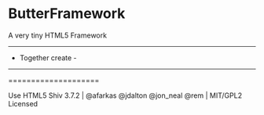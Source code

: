 ButterFramework
===============

A very tiny HTML5 Framework

-------------------
- Together create -
-------------------

====================

Use HTML5 Shiv 3.7.2 | @afarkas @jdalton @jon_neal @rem | MIT/GPL2 Licensed
